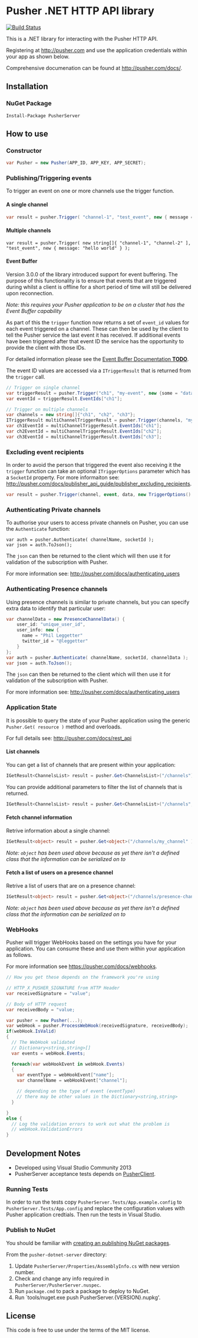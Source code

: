 # Pusher .NET HTTP API library

[![Build Status](https://travis-ci.org/pusher/pusher-http-dotnet.svg?branch=master)](https://travis-ci.org/pusher/pusher-http-dotnet)

This is a .NET library for interacting with the Pusher HTTP API.

Registering at <http://pusher.com> and use the application credentials within your app as shown below.

Comprehensive documenation can be found at <http://pusher.com/docs/>.

## Installation

### NuGet Package
```
Install-Package PusherServer
```

## How to use

### Constructor

```cs
var Pusher = new Pusher(APP_ID, APP_KEY, APP_SECRET);
```

### Publishing/Triggering events

To trigger an event on one or more channels use the trigger function.

#### A single channel

```cs
var result = pusher.Trigger( "channel-1", "test_event", new { message = "hello world" } );
```

#### Multiple channels

```
var result = pusher.Trigger( new string[]{ "channel-1", "channel-2" ], "test_event", new { message: "hello world" } );
```

#### Event Buffer

Version 3.0.0 of the library introduced support for event buffering. The purpose of this functionality is
to ensure that events that are triggered during whilst a client is offline for a short period of time will
still be delivered upon reconnection.

*Note: this requires your Pusher application to be on a cluster that has the Event Buffer capability*

As part of this the `trigger` function now returns a set of `event_id` values for each event triggered on a channel.
These can then be used by the client to tell the Pusher service the last event it has received. If additional events 
have been triggered after that event ID the service has the opportunity to provide the client with those IDs.

For detailed information please see the [Event Buffer Documentation **TODO**](#).

The event ID values are accessed via a `ITriggerResult` that is returned from the `trigger` call.

```cs
// Trigger on single channel
var triggerResult = pusher.Trigger("ch1", "my-event", new {some = "data"});
var eventId = triggerResult.EventIds["ch1"];

// Trigger on multiple channels
var channels = new string[]{"ch1", "ch2", "ch3"};
ITriggerResult multiChannelTriggerResult = pusher.Trigger(channels, "my_event", new { hello = "world" });
var ch1EventId = multiChannelTriggerResult.EventIds["ch1"];
var ch2EventId = multiChannelTriggerResult.EventIds["ch2"];
var ch3EventId = multiChannelTriggerResult.EventIds["ch3"];
```

### Excluding event recipients

In order to avoid the person that triggered the event also receiving it the `trigger` function can take an optional `ITriggerOptions` parameter which has a `SocketId` property. For more informaiton see: <http://pusher.com/docs/publisher_api_guide/publisher_excluding_recipients>.

```cs
var result = pusher.Trigger(channel, event, data, new TriggerOptions() { SocketId = "1234.56" } );
```

### Authenticating Private channels

To authorise your users to access private channels on Pusher, you can use the `Authenticate` function:

```
var auth = pusher.Authenticate( channelName, socketId );
var json = auth.ToJson();
```

The `json` can then be returned to the client which will then use it for validation of the subscription with Pusher.

For more information see: <http://pusher.com/docs/authenticating_users>

### Authenticating Presence channels

Using presence channels is similar to private channels, but you can specify extra data to identify that particular user:

```cs
var channelData = new PresenceChannelData() {
	user_id: "unique_user_id",
	user_info: new {
	  name = "Phil Leggetter"
	  twitter_id = "@leggetter"
	}
};
var auth = pusher.Authenticate( channelName, socketId, channelData );
var json = auth.ToJson();
```

The `json` can then be returned to the client which will then use it for validation of the subscription with Pusher.

For more information see: <http://pusher.com/docs/authenticating_users>

### Application State

It is possible to query the state of your Pusher application using the generic `Pusher.Get( resource )` method and overloads.

For full details see: <http://pusher.com/docs/rest_api>

#### List channels

You can get a list of channels that are present within your application:

```cs
IGetResult<ChannelsList> result = pusher.Get<ChannelsList>("/channels");
```

You can provide additional parameters to filter the list of channels that is returned.

```cs
IGetResult<ChannelsList> result = pusher.Get<ChannelsList>("/channels", new { filter_by_prefix = "presence-" } );
```

#### Fetch channel information

Retrive information about a single channel:

```cs
IGetResult<object> result = pusher.Get<object>("/channels/my_channel" );
```

*Note: `object` has been used above because as yet there isn't a defined class that the information can be serialized on to*

#### Fetch a list of users on a presence channel

Retrive a list of users that are on a presence channel:

```cs
IGetResult<object> result = pusher.Get<object>("/channels/presence-channel/users" );
```

*Note: `object` has been used above because as yet there isn't a defined class that the information can be serialized on to*

### WebHooks

Pusher will trigger WebHooks based on the settings you have for your application. You can consume these and use them
within your application as follows.

For more information see <https://pusher.com/docs/webhooks>.

```cs
// How you get these depends on the framework you're using

// HTTP_X_PUSHER_SIGNATURE from HTTP Header
var receivedSignature = "value";

// Body of HTTP request
var receivedBody = "value;

var pusher = new Pusher(...);
var webHook = pusher.ProcessWebHook(receivedSignature, receivedBody);
if(webHook.IsValid)
{
  // The WebHook validated
  // Dictionary<string,string>[]
  var events = webHook.Events;

  foreach(var webHookEvent in webHook.Events)
  {
    var eventType = webHookEvent["name"];
    var channelName = webHookEvent["channel"];

    // depending on the type of event (eventType)
    // there may be other values in the Dictionary<string,string>
  }

}
else {
  // Log the validation errors to work out what the problem is
  // webHook.ValidationErrors
}
```

## Development Notes

* Developed using Visual Studio Community 2013
* PusherServer acceptance tests depends on [PusherClient](https://github.com/pusher/pusher-dotnet-client).

### Running Tests

In order to run the tests copy `PusherServer.Tests/App.example.config` to `PusherServer.Tests/App.config`
and replace the configuration values with Pusher application credtials. Then run the tests in Visual Studio.

### Publish to NuGet

You should be familiar with [creating an publishing NuGet packages](http://docs.nuget.org/docs/creating-packages/creating-and-publishing-a-package).

From the `pusher-dotnet-server` directory:

1. Update `PusherServer/Properties/AssemblyInfo.cs` with new version number.
2. Check and change any info required in `PusherServer/PusherServer.nuspec`.
3. Run `package.cmd` to pack a package to deploy to NuGet.
3. Run `tools/nuget.exe push PusherServer.{VERSION}.nupkg'.

## License

This code is free to use under the terms of the MIT license.
